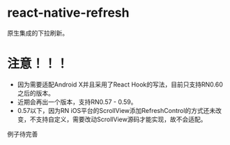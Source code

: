 # react-native-refresh
原生集成的下拉刷新。

# 注意！！！
- 因为需要适配Android X并且采用了React Hook的写法，目前只支持RN0.60之后的版本。
- 近期会再出一个版本，支持RN0.57 - 0.59。
- 0.57以下，因为RN iOS平台的ScrollView添加RefreshControl的方式还未改变，不支持自定义，需要改动ScrollView源码才能实现，故不会适配。

例子待完善
